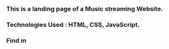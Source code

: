 ### This is a landing page of a Music streaming Website.

### Technologies Used : HTML, CSS, JavaScript.

### Find m
